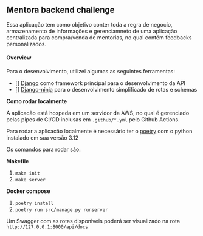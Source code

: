 ## Mentora backend challenge

Essa aplicação tem como objetivo conter toda a regra de negocio, armazenamento de informações e gerenciamneto de uma aplicação centralizada para compra/venda de mentorias, no qual contém feedbacks personalizados.

#### Overview

Para o desenvolvimento, utilizei algumas as seguintes ferramentas:

- [] [Django]() como framework principal para o desenvolvimento da API
- [] [Django-ninja]() para o desenvolvimento simplificado de rotas e schemas

**Como rodar localmente**

A aplicacão está hospeda em um servidor da AWS, no qual é gerenciado pelas pipes de CI/CD inclusas em `.github/*.yml` pelo Github Actions.

Para rodar a aplicacão localmente é necessário ter o [poetry](https://python-poetry.org/) com o python instalado em sua versão 3.12

Os comandos para rodar são:

**Makefile**

1. `make init`
2. `make server`

**Docker compose**

1. `poetry install`
2. `poetry run src/manage.py runserver`

Um Swagger com as rotas disponiveis poderá ser visualizado na rota `http://127.0.0.1:8000/api/docs`
